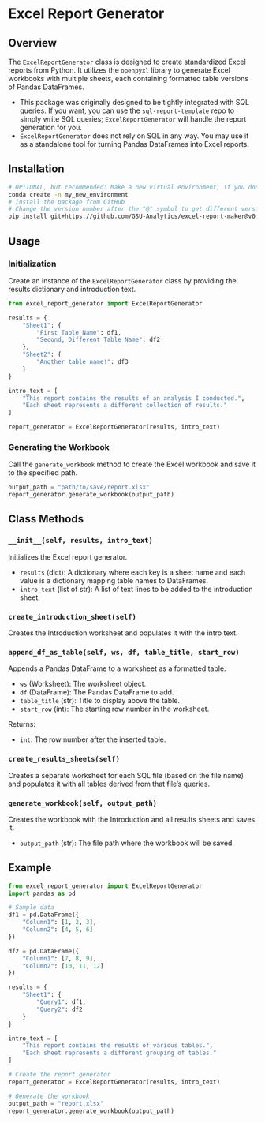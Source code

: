 # Excel Report Generator

## Overview
The `ExcelReportGenerator` class is designed to create standardized Excel reports from Python. It utilizes the `openpyxl` library to generate Excel workbooks with multiple sheets, each containing formatted table versions of Pandas DataFrames.

- This package was originally designed to be tightly integrated with SQL queries. If you want, you can use the `sql-report-template` repo to simply write SQL queries; `ExcelReportGenerator` will handle the report generation for you.
- `ExcelReportGenerator` does not rely on SQL in any way. You may use it as a standalone tool for turning Pandas DataFrames into Excel reports.

## Installation
```bash
# OPTIONAL, but recommended: Make a new virtual environment, if you don't already have one
conda create -n my_new_environment
# Install the package from GitHub
# Change the version number after the "@" symbol to get different versions
pip install git+https://github.com/GSU-Analytics/excel-report-maker@v0.1.1
```

## Usage
### Initialization
Create an instance of the `ExcelReportGenerator` class by providing the results dictionary and introduction text.

```python
from excel_report_generator import ExcelReportGenerator

results = {
    "Sheet1": {
        "First Table Name": df1,
        "Second, Different Table Name": df2
    },
    "Sheet2": {
        "Another table name!": df3
    }
}

intro_text = [
    "This report contains the results of an analysis I conducted.",
    "Each sheet represents a different collection of results."
]

report_generator = ExcelReportGenerator(results, intro_text)
```

### Generating the Workbook
Call the `generate_workbook` method to create the Excel workbook and save it to the specified path.

```python
output_path = "path/to/save/report.xlsx"
report_generator.generate_workbook(output_path)
```

## Class Methods
### `__init__(self, results, intro_text)`
Initializes the Excel report generator.

- `results` (dict): A dictionary where each key is a sheet name and each value is a dictionary mapping table names to DataFrames.
- `intro_text` (list of str): A list of text lines to be added to the introduction sheet.

### `create_introduction_sheet(self)`
Creates the Introduction worksheet and populates it with the intro text.

### `append_df_as_table(self, ws, df, table_title, start_row)`
Appends a Pandas DataFrame to a worksheet as a formatted table.

- `ws` (Worksheet): The worksheet object.
- `df` (DataFrame): The Pandas DataFrame to add.
- `table_title` (str): Title to display above the table.
- `start_row` (int): The starting row number in the worksheet.

Returns:
- `int`: The row number after the inserted table.

### `create_results_sheets(self)`
Creates a separate worksheet for each SQL file (based on the file name) and populates it with all tables derived from that file’s queries.

### `generate_workbook(self, output_path)`
Creates the workbook with the Introduction and all results sheets and saves it.

- `output_path` (str): The file path where the workbook will be saved.

## Example
```python
from excel_report_generator import ExcelReportGenerator
import pandas as pd

# Sample data
df1 = pd.DataFrame({
    "Column1": [1, 2, 3],
    "Column2": [4, 5, 6]
})

df2 = pd.DataFrame({
    "Column1": [7, 8, 9],
    "Column2": [10, 11, 12]
})

results = {
    "Sheet1": {
        "Query1": df1,
        "Query2": df2
    }
}

intro_text = [
    "This report contains the results of various tables.",
    "Each sheet represents a different grouping of tables."
]

# Create the report generator
report_generator = ExcelReportGenerator(results, intro_text)

# Generate the workbook
output_path = "report.xlsx"
report_generator.generate_workbook(output_path)
```
